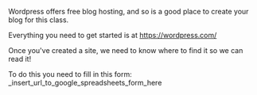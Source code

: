 Wordpress offers free blog hosting, and so is a good place to create your blog for this class.

Everything you need to get started is at https://wordpress.com/

Once you've created a site, we need to know where to find it so we can read it!

To do this you need to fill in this form: _insert_url_to_google_spreadsheets_form_here
